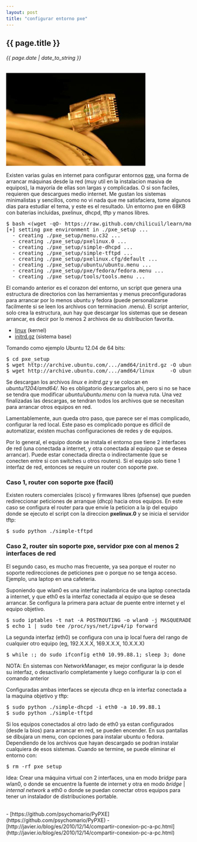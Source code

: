 ```yaml
---
layout: post
title: "configurar entorno pxe"
---
```


## {{ page.title }}
###### {{ page.date | date_to_string }}

**[![](/assets/img/87.jpg)](/assets/img/87.jpg)**

Existen varias guías en internet para configurar entornos <a href="http://es.wikipedia.org/wiki/Preboot_Execution_Environment" target="_blank">pxe</a>, una forma de arrancar máquinas desde la red (muy util en la instalacion masiva de equipos), la mayoría de ellas son largas y complicadas. O si son faciles, requieren que descargues medio internet. Me gustan los sistemas minimalistas y sencillos, como no vi nada que me satisfaciera, tome algunos dias para estudiar el tema, y este es el resultado. Un entorno pxe en 68KB con baterias incluidas, pxelinux, dhcpd, tftp y manos libres.

<pre>
$ bash &lt;(wget -qO- https://raw.github.com/chilicuil/learn/master/sh/is/pxe)
[+] setting pxe environment in ./pxe_setup ...
  - creating ./pxe_setup/menu.c32 ...
  - creating ./pxe_setup/pxelinux.0 ...
  - creating ./pxe_setup/simple-dhcpd ...
  - creating ./pxe_setup/simple-tftpd ...
  - creating ./pxe_setup/pxelinux.cfg/default ...
  - creating ./pxe_setup/ubuntu/ubuntu.menu ...
  - creating ./pxe_setup/pxe/fedora/fedora.menu ...
  - creating ./pxe_setup/tools/tools.menu ...
</pre>

El comando anterior es el corazon del entorno, un script que genera una estructura de directorios con las herramientas y menus preconfiguradoras para arrancar por lo menos ubuntu y fedora (puede personalizarse facilmente si se leen los archivos con terminacion .menu). El script anterior, solo crea la estructura, aun hay que descargar los sistemas que se desean arrancar, es decir por lo menos 2 archivos de su distribucion favorita.

- [linux](http://archive.ubuntu.com/ubuntu/dists/precise-updates/main/installer-amd64/current/images/netboot/ubuntu-installer/amd64/linux) (kernel)
- [initrd.gz](http://archive.ubuntu.com/ubuntu/dists/precise-updates/main/installer-amd64/current/images/netboot/ubuntu-installer/amd64/initrd.gz) (sistema base)

Tomando como ejemplo Ubuntu 12.04 de 64 bits:

<pre class="sh_sh">
$ cd pxe_setup
$ wget http://archive.ubuntu.com/.../amd64/initrd.gz -O ubuntu/1204/amd64/initrd.gz
$ wget http://archive.ubuntu.com/.../amd64/linux     -O ubuntu/1204/amd64/initrd.gz
</pre>

Se descargan los archivos *linux* e *initrd.gz* y se colocan en *ubuntu/1204/amd64/*. No es obligatorio descargarlos ahi, pero si no se hace se tendra que modificar *ubuntu/ubuntu.menu* con la nueva ruta. Una vez finalizadas las descargas, se tendran todos los archivos que se necesitan para arrancar otros equipos en red.

Lamentablemente, aun queda otro paso, que parece ser el mas complicado, configurar la red local. Este paso es complicado porque es dificil de automatizar, existen muchas configuraciones de redes y de equipos.

Por lo general, el equipo donde se instala el entorno pxe tiene 2 interfaces de red (una conectada a internet, y otra conectada al equipo que se desea arrancar). Puede estar conectada directa o indirectamente (que se conecten entre si con switches u otros routers). Si el equipo solo tiene 1 interfaz de red, entonces se require un router con soporte pxe.

### Caso 1, router con soporte pxe (facil)

Existen routers comerciales (cisco) y firmwares libres (pfsense) que pueden redireccionar peticiones de arranque (dhcp) hacia otros equipos. En este caso se configura el router para que envie la peticion a la ip del equipo donde se ejecuto el script con la direccion **pxelinux.0** y se inicia el servidor tftp:

<pre class="sh_sh">
$ sudo python ./simple-tftpd
</pre>

### Caso 2, router sin soporte pxe, servidor pxe con al menos 2 interfaces de red

El segundo caso, es mucho mas frecuente, ya sea porque el router no soporte redirecciones de peticiones pxe o porque no se tenga acceso. Ejemplo, una laptop en una cafeteria.

Suponiendo que wlan0 es una interfaz inalambrica de una laptop conectada a internet, y que eth0 es la interfaz conectada al equipo que se desea arrancar. Se configura la primera para actuar de puente entre internet y el equipo objetivo.

<pre class="sh_sh">
$ sudo iptables -t nat -A POSTROUTING -o wlan0 -j MASQUERADE
$ echo 1 | sudo tee /proc/sys/net/ipv4/ip_forward
</pre>

La segunda interfaz (eth0) se configura con una ip local fuera del rango de cualquier otro equipo (eg, 192.X.X.X, 169.X.X.X, 10.X.X.X) 

<pre class="sh_sh">
$ while :; do sudo ifconfig eth0 10.99.88.1; sleep 3; done
</pre>

NOTA: En sistemas con NetworkManager, es mejor configurar la ip desde su interfaz, o desactivarlo completamente y luego configurar la ip con el comando anterior

Configuradas ambas interfaces se ejecuta dhcp en la interfaz conectada a la maquina objetivo y tftp:

<pre class="sh_sh">
$ sudo python ./simple-dhcpd -i eth0 -a 10.99.88.1
$ sudo python ./simple-tftpd
</pre>

Si los equipos conectados al otro lado de eth0 ya estan configurados (desde la bios) para arrancar en red, se pueden encender. En sus pantallas se dibujara un menu, con opciones para instalar ubuntu o fedora. Dependiendo de los archivos que hayan descargado se podran instalar cualquiera de esos sistemas. Cuando se termine, se puede eliminar el entorno con:

<pre class="sh_sh">
$ rm -rf pxe_setup
</pre>

Idea: Crear una máquina virtual con 2 interfaces, una en modo *bridge* para wlan0, o donde se encuentre la fuente de internet y otra en modo *bridge* | *internal network* a eth0 o donde se puedan conectar otros equipos para tener un instalador de distribuciones portable.

<br>
- [https://github.com/psychomario/PyPXE](https://github.com/psychomario/PyPXE)
- [http://javier.io/blog/es/2010/12/14/compartir-conexion-pc-a-pc.html](http://javier.io/blog/es/2010/12/14/compartir-conexion-pc-a-pc.html)
